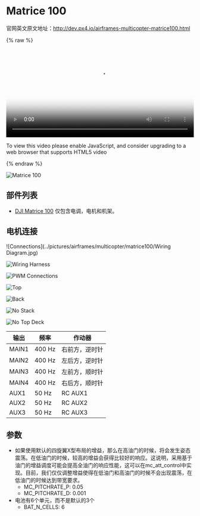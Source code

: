 # Matrice 100

官网英文原文地址：http://dev.px4.io/airframes-multicopter-matrice100.html

{% raw %}
<video id="my-video" class="video-js" controls preload="auto" width="100%" 
poster="http://image84.360doc.com/DownloadImg/2015/04/1617/52474470_2.jpg" data-setup='{"aspectRatio":"16:9"}'>
  <source src="http://7xw24i.com1.z0.glb.clouddn.com/Matrice%20100%20pixhawk%20px4.mp4" type='video/mp4' >
  <p class="vjs-no-js">
    To view this video please enable JavaScript, and consider upgrading to a web browser that supports HTML5 video
  </p >
</video>
{% endraw %}

![Matrice 100](../pictures/airframes/multicopter/matrice100/Matrice100.jpg)

## 部件列表

- [DJI Matrice 100](http://store.dji.com/product/matrice-100) 仅包含电调，电机和机架。

## 电机连接

![Connections](../pictures/airframes/multicopter/matrice100/Wiring Diagram.jpg)

![Wiring Harness](../pictures/airframes/multicopter/matrice100/WiringHarness.jpg)

![PWM Connections](../pictures/airframes/multicopter/matrice100/PwmInput.jpg)

![Top](../pictures/airframes/multicopter/matrice100/Top.jpg)

![Back](../pictures/airframes/multicopter/matrice100/Back.jpg)

![No Stack](../pictures/airframes/multicopter/matrice100/NoStack.jpg)

![No Top Deck](../pictures/airframes/multicopter/matrice100/NoTopDeck.jpg)

| 输出    | 频率   | 作动器            |
| ------ | ------ | ---------------- |
| MAIN1  | 400 Hz | 右前方，逆时针     |
| MAIN2  | 400 Hz | 左后方，逆时针     |
| MAIN3  | 400 Hz | 左前方，顺时针     |
| MAIN4  | 400 Hz | 右后方，顺时针     |
| AUX1   | 50 Hz  | RC AUX1          |
| AUX2   | 50 Hz  | RC AUX2          |
| AUX3   | 50 Hz  | RC AUX3          |

## 参数

- 如果使用默认的四旋翼X型布局的增益，那么在高油门的时候，将会发生姿态震荡。在低油门的时候，较高的增益会获得比较好的响应。这说明，采用基于油门的增益调度可能会提高全油门的响应性能，这可以在mc_att_control中实现。目前，我们仅仅调整增益使得在低油门和高油门的时候不会出现震荡，在低油门的时候达到带宽要求。
  - MC_PITCHRATE_P: 0.05
  - MC_PITCHRATE_D: 0.001
- 电池有6个单元，而不是默认的3个
  - BAT_N_CELLS: 6